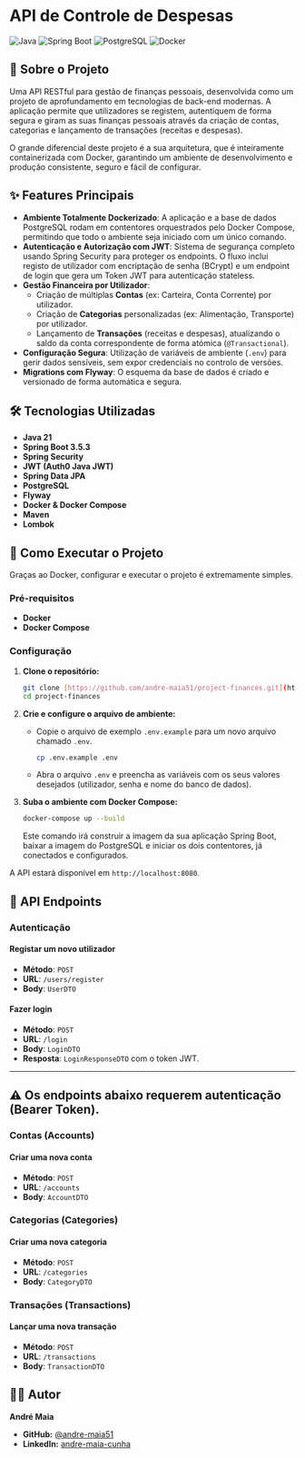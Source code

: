 # API de Controle de Despesas

![Java](https://img.shields.io/badge/Java-21-blue?logo=openjdk)
![Spring Boot](https://img.shields.io/badge/Spring_Boot-3.5.3-green?logo=spring)
![PostgreSQL](https://img.shields.io/badge/PostgreSQL-blue?logo=postgresql)
![Docker](https://img.shields.io/badge/Docker-blue?logo=docker)

## 📖 Sobre o Projeto

Uma API RESTful para gestão de finanças pessoais, desenvolvida como um projeto de aprofundamento em tecnologias de back-end modernas. A aplicação permite que utilizadores se registem, autentiquem de forma segura e giram as suas finanças pessoais através da criação de contas, categorias e lançamento de transações (receitas e despesas).

O grande diferencial deste projeto é a sua arquitetura, que é inteiramente containerizada com Docker, garantindo um ambiente de desenvolvimento e produção consistente, seguro e fácil de configurar.

## ✨ Features Principais

-   **Ambiente Totalmente Dockerizado**: A aplicação e a base de dados PostgreSQL rodam em contentores orquestrados pelo Docker Compose, permitindo que todo o ambiente seja iniciado com um único comando.
-   **Autenticação e Autorização com JWT**: Sistema de segurança completo usando Spring Security para proteger os endpoints. O fluxo inclui registo de utilizador com encriptação de senha (BCrypt) e um endpoint de login que gera um Token JWT para autenticação stateless.
-   **Gestão Financeira por Utilizador**:
    -   Criação de múltiplas **Contas** (ex: Carteira, Conta Corrente) por utilizador.
    -   Criação de **Categorias** personalizadas (ex: Alimentação, Transporte) por utilizador.
    -   Lançamento de **Transações** (receitas e despesas), atualizando o saldo da conta correspondente de forma atómica (`@Transactional`).
-   **Configuração Segura**: Utilização de variáveis de ambiente (`.env`) para gerir dados sensíveis, sem expor credenciais no controlo de versões.
-   **Migrations com Flyway**: O esquema da base de dados é criado e versionado de forma automática e segura.

## 🛠️ Tecnologias Utilizadas

-   **Java 21**
-   **Spring Boot 3.5.3**
-   **Spring Security**
-   **JWT (Auth0 Java JWT)**
-   **Spring Data JPA**
-   **PostgreSQL**
-   **Flyway**
-   **Docker & Docker Compose**
-   **Maven**
-   **Lombok**

## 🚀 Como Executar o Projeto

Graças ao Docker, configurar e executar o projeto é extremamente simples.

### Pré-requisitos
-   **Docker**
-   **Docker Compose**

### Configuração

1.  **Clone o repositório:**
    ```bash
    git clone [https://github.com/andre-maia51/project-finances.git](https://github.com/andre-maia51/project-finances.git)
    cd project-finances
    ```

2.  **Crie e configure o arquivo de ambiente:**
    -   Copie o arquivo de exemplo `.env.example` para um novo arquivo chamado `.env`.
        ```bash
        cp .env.example .env
        ```
    -   Abra o arquivo `.env` e preencha as variáveis com os seus valores desejados (utilizador, senha e nome do banco de dados).

3.  **Suba o ambiente com Docker Compose:**
    ```bash
    docker-compose up --build
    ```
    Este comando irá construir a imagem da sua aplicação Spring Boot, baixar a imagem do PostgreSQL e iniciar os dois contentores, já conectados e configurados.

A API estará disponível em `http://localhost:8080`.

## 📡 API Endpoints

### Autenticação

#### Registar um novo utilizador
-   **Método**: `POST`
-   **URL**: `/users/register`
-   **Body**: `UserDTO`

#### Fazer login
-   **Método**: `POST`
-   **URL**: `/login`
-   **Body**: `LoginDTO`
-   **Resposta**: `LoginResponseDTO` com o token JWT.

---
**⚠️ Os endpoints abaixo requerem autenticação (Bearer Token).**
---

### Contas (Accounts)

#### Criar uma nova conta
-   **Método**: `POST`
-   **URL**: `/accounts`
-   **Body**: `AccountDTO`

### Categorias (Categories)

#### Criar uma nova categoria
-   **Método**: `POST`
-   **URL**: `/categories`
-   **Body**: `CategoryDTO`

### Transações (Transactions)

#### Lançar uma nova transação
-   **Método**: `POST`
-   **URL**: `/transactions`
-   **Body**: `TransactionDTO`

## 👨‍💻 Autor

**André Maia**

-   **GitHub:** [@andre-maia51](https://github.com/andre-maia51)
-   **LinkedIn:** [andre-maia-cunha](https://www.linkedin.com/in/andre-maia-cunha/)

